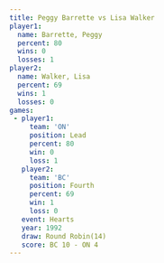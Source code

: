 ```yaml
---
title: Peggy Barrette vs Lisa Walker
player1:               
  name: Barrette, Peggy
  percent: 80          
  wins: 0              
  losses: 1            
player2:               
  name: Walker, Lisa   
  percent: 69          
  wins: 1              
  losses: 0            
games:
 - player1:        
     team: 'ON'    
     position: Lead
     percent: 80   
     win: 0        
     loss: 1       
   player2:          
     team: 'BC'      
     position: Fourth
     percent: 69     
     win: 1          
     loss: 0         
   event: Hearts        
   year: 1992           
   draw: Round Robin(14)
   score: BC 10 - ON 4  
---
```

